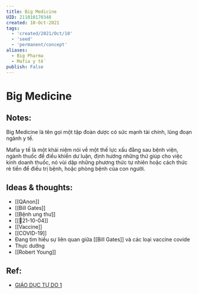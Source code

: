```yaml
---
title: Big Medicine
UID: 211010170348
created: 10-Oct-2021
tags:
  - 'created/2021/Oct/10'
  - 'seed'
  - 'permanent/concept'
aliases:
  - Big Pharma
  - Mafia y tế
publish: False
---
```

# Big Medicine

## Notes:
Big Medicine là tên gọi một tập đoàn dược có sức mạnh tài chính, lũng đoạn ngành y tế.

Mafia y tế là một khái niệm nói về một thế lực xấu đằng sau bệnh viện, ngành thuốc để điều khiển dư luận, định hướng những thứ giúp cho việc kinh doanh thuốc, nó vùi dập những phương thức tự nhiên hoặc cách thức rẻ tiền để điều trị bệnh, hoặc phòng bệnh của con người.

## Ideas & thoughts:
- [[QAnon]]
- [[Bill Gates]]
- [[Bệnh ung thư]]
- [[📝21-10-04]]
- [[Vaccine]]
- [[COVID-19]]
- Đang tìm hiều sự liên quan giữa [[Bill Gates]] và các loại vaccine covide
- Thực dưỡng
- [[Robert Young]]

## Ref:
- [GIÁO DỤC TỰ DO 1](https://www.youtube.com/watch?v=NPRaRY7_cw8)



